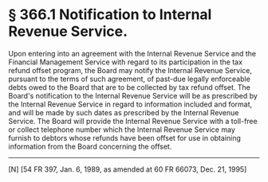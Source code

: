 # § 366.1   Notification to Internal Revenue Service.

Upon entering into an agreement with the Internal Revenue Service and the Financial Management Service with regard to its participation in the tax refund offset program, the Board may notify the Internal Revenue Service, pursuant to the terms of such agreement, of past-due legally enforceable debts owed to the Board that are to be collected by tax refund offset. The Board's notification to the Internal Revenue Service will be as prescribed by the Internal Revenue Service in regard to information included and format, and will be made by such dates as prescribed by the Internal Revenue Service. The Board will provide the Internal Revenue Service with a toll-free or collect telephone number which the Internal Revenue Service may furnish to debtors whose refunds have been offset for use in obtaining information from the Board concerning the offset.



---

[N] [54 FR 397, Jan. 6, 1989, as amended at 60 FR 66073, Dec. 21, 1995]




